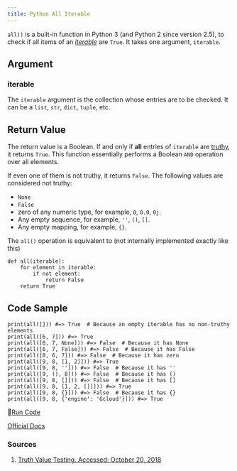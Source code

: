 ```yaml
---
title: Python All Iterable
---
```

`all()` is a built-in function in Python 3 (and Python 2 since version 2.5), to check if all items of an <a href='https://docs.python.org/3/glossary.html#term-iterable' target='_blank' rel='nofollow'>_iterable_</a> are `True`. It takes one argument, `iterable`.

## Argument

### iterable

The `iterable` argument is the collection whose entries are to be checked. It can be a `list`, `str`, `dict`, `tuple`, etc.

## Return Value

The return value is a Boolean. If and only if **all** entries of `iterable` are [truthy](https://guide.freecodecamp.org/python/truth-value-testing), it returns `True`. This function essentially performs a Boolean `AND` operation over all elements.

If even one of them is not truthy, it returns `False`. The following values are considered not truthy:
+ `None`
+ `False`
+ zero of any numeric type, for example, `0`, `0.0`, `0j`.
+ Any empty sequence, for example, `''`, `()`, `[]`.
+ Any empty mapping, for example, `{}`.


The `all()` operation is equivalent to (not internally implemented exactly like this)

    def all(iterable):
        for element in iterable:
            if not element:
                return False
        return True

## Code Sample

    print(all([])) #=> True  # Because an empty iterable has no non-truthy elements
    print(all([6, 7])) #=> True
    print(all([6, 7, None])) #=> False  # Because it has None
    print(all([6, 7, False])) #=> False  # Because it has False
    print(all([0, 6, 7])) #=> False  # Because it has zero
    print(all([9, 8, [1, 2]])) #=> True
    print(all([9, 8, ''])) #=> False  # Because it has '' 
    print(all([9, (), 8])) #=> False  # Because it has () 
    print(all([9, 8, []])) #=> False  # Because it has []
    print(all([9, 8, [1, 2, []]])) #=> True
    print(all([9, 8, {}])) #=> False  # Because it has {}
    print(all([9, 8, {'engine': 'Gcloud'}])) #=> True

🚀<a href='https://repl.it/@arverma/VacantVirtualPinkriverdolphin' target='_blank' rel='nofollow'>Run Code</a>

<a href='https://docs.python.org/3/library/functions.html#all' target='_blank' rel='nofollow'>Official Docs</a>

### Sources
1. <a href='https://docs.python.org/2/library/stdtypes.html#truth-value-testing' target='_blank'>Truth Value Testing. Accessed: October 20, 2018</a>
